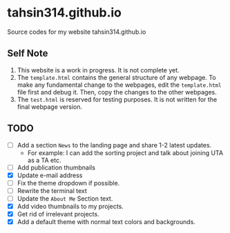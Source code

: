 # tahsin314.github.io

Source codes for my website tahsin314.github.io

## Self Note

1. This website is a work in progress. It is not complete yet.
2. The `template.html` contains the general structure of any webpage. To make any fundamental change to the webpages, edit the `template.html` file first and debug it. Then, copy the changes to the other webpages.
3. The `test.html` is reserved for testing purposes. It is not written for the final webpage version. 

## TODO

- [ ] Add a section `News` to the landing page and share 1-2 latest updates.
	- For example: I can add the sorting project and talk about joining UTA as a TA etc.
- [ ] Add publication thumbnails
- [x] Update e-mail address
- [ ] Fix the theme dropdown if possible.
- [ ] Rewrite the terminal text
- [ ] Update the `About Me` Section text.
- [x] Add video thumbnails to my projects.
- [x] Get rid of irrelevant projects.
- [x] Add a default theme with normal text colors and backgrounds. 